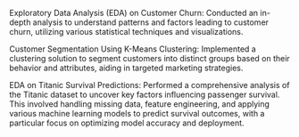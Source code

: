 Exploratory Data Analysis (EDA) on Customer Churn: Conducted an in-depth analysis to understand patterns and factors leading to customer churn, utilizing various statistical techniques and visualizations.

Customer Segmentation Using K-Means Clustering: Implemented a clustering solution to segment customers into distinct groups based on their behavior and attributes, aiding in targeted marketing strategies.

EDA on Titanic Survival Predictions: Performed a comprehensive analysis of the Titanic dataset to uncover key factors influencing passenger survival. This involved handling missing data, feature engineering, and applying various machine learning models to predict survival outcomes, with a particular focus on optimizing model accuracy and deployment.

